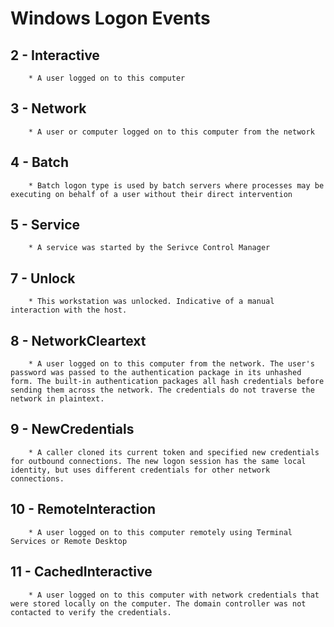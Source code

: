 # Windows Logon Events

## 2 - Interactive
```
    * A user logged on to this computer
```

## 3 - Network
```
    * A user or computer logged on to this computer from the network
```

## 4 - Batch
```
    * Batch logon type is used by batch servers where processes may be executing on behalf of a user without their direct intervention
```

## 5 - Service
```
    * A service was started by the Serivce Control Manager
```

## 7 - Unlock
```
    * This workstation was unlocked. Indicative of a manual interaction with the host.
```

## 8 - NetworkCleartext
```
    * A user logged on to this computer from the network. The user's password was passed to the authentication package in its unhashed form. The built-in authentication packages all hash credentials before sending them across the network. The credentials do not traverse the network in plaintext.
```

## 9 - NewCredentials
```
    * A caller cloned its current token and specified new credentials for outbound connections. The new logon session has the same local identity, but uses different credentials for other network connections.
```

## 10 - RemoteInteraction
```
    * A user logged on to this computer remotely using Terminal Services or Remote Desktop
```

## 11 - CachedInteractive
```
    * A user logged on to this computer with network credentials that were stored locally on the computer. The domain controller was not contacted to verify the credentials.
```